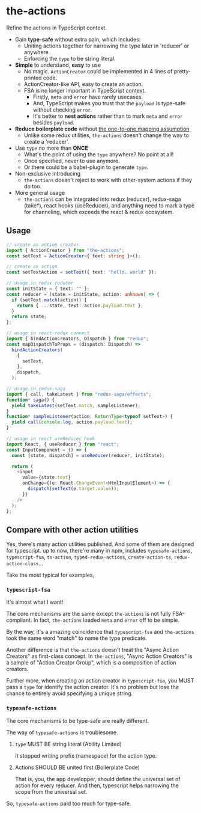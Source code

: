 # the-actions

Refine the actions in TypeScript context.

- Gain **type-safe** without extra pain, which includes:
  - Uniting actions together for narrowing the type later in 'reducer' or anywhere
  - Enforcing the `type` to be string literal.
- **Simple** to understand, **easy** to use
  - No magic. `ActionCreator` could be implemented in 4 lines of pretty-printed code.
  - ActionCreator-like API, easy to create an action.
  - FSA is no longer important in TypeScript context.
    - Firstly, `meta` and `error` have rarely usecases.
    - And, TypeScript makes you trust that the `payload` is type-safe without checking `error`.
    - It's better to **nest actions** rather than to mark `meta` and `error` besides `payload`.
- **Reduce boilerplate code** without [the one-to-one mapping assumption](https://redux.js.org/faq/actions#is-there-always-a-one-to-one-mapping-between-reducers-and-actions)
  - Unlike some redux utilities, `the-actions` doesn't change the way to create a 'reducer'.
- Use `type` no more than **ONCE**
  - What's the point of using the `type` anywhere? No point at all!
  - Once specified, never to use anymore.
  - Or there could be a babel-plugin to generate `type`.
- Non-exclusive introducing
  - `the-actions` doesn't reject to work with other-system actions if they do too.
- More general usage
  - `the-actions` can be integrated into redux (reducer), redux-saga (take\*), react hooks (useReducer), and anything need to mark a type for channeling, which exceeds the react & redux ecosystem.

## Usage

```ts
// create an action creator
import { ActionCreator } from "the-actions";
const setText = ActionCreator<{ text: string }>();

// create an action
const setTextAction = setText({ text: "hello, world" });

// usage in redux reducer
const initState = { text: "" };
const reducer = (state = initState, action: unknown) => {
  if (setText.match(action)) {
    return { ...state, text: action.payload.text };
  }
  return state;
};

// usage in react-redux connect
import { bindActionCreators, Dispatch } from "redux";
const mapDispatchToProps = (dispatch: Dispatch) =>
  bindActionCreators(
    {
      setText,
    },
    dispatch,
  );

// usage in redux-saga
import { call, takeLatest } from "redux-saga/effects";
function* saga() {
  yield takeLatest(setText.match, sampleListener);
}
function* sampleListener(action: ReturnType<typeof setText>) {
  yield call(console.log, action.payload.text);
}

// usage in react useReducer hook
import React, { useReducer } from "react";
const InputComponent = () => {
  const [state, dispatch] = useReducer(reducer, initState);

  return (
    <input
      value={state.text}
      onChange={(e: React.ChangeEvent<HtmlInputElement>) => {
        dispatch(setText(e.target.value));
      }}
    />
  );
};
```

## Compare with other action utilities

Yes, there's many action utilities published. And some of them are designed for typescript.
up to now, there're many in npm, includes `typesafe-actions`, `typescript-fsa`, `ts-action`, `typed-redux-actions`, `create-action-ts`, `redux-action-class`...

Take the most typical for examples,

### `typescript-fsa`

It's almost what I want!

The core mechanisms are the same except `the-actions` is not fully FSA-compliant. In fact, `the-actions` loaded `meta` and `error` off to be simple.

By the way, it's a amazing coincidence that `typescript-fsa` and `the-actions` took the same word "match" to name the type predicate.

Another difference is that `the-actions` doesn't treat the "Async Action Creators" as first-class concept. In `the-actions`, "Async Action Creators" is a sample of "Action Creator Group", which is a composition of action creators.

Further more, when creating an action creator in `typescript-fsa`, you MUST pass a `type` for identify the action creator. It's no problem but lose the chance to entirely avoid specifying a unique string.

### `typesafe-actions`

The core mechanisms to be type-safe are really different. 

The way of `typesafe-actions` is troublesome. 

1. `type` MUST BE string literal (Ability Limited)
  
    It stopped writing prefix (namespace) for the action type.

2. Actions SHOULD BE united first (Boilerplate Code)

    That is, you, the app developper, should define the universal set of action for every reducer. And then, typescript helps narrowing the scope from the universal set.

So, `typesafe-actions` paid too much for type-safe.

